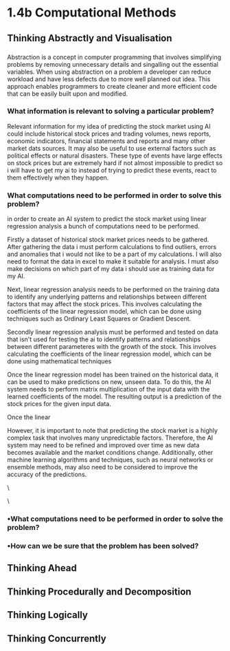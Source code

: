 # 1.4b Computational Methods

## Thinking Abstractly and Visualisation

###

Abstraction is a concept in computer programming that involves simplifying problems by removing unnecessary details and singalling out the essential variables. When using abstraction on a problem a developer can reduce workload and have less defects due to more well planned out idea. This approach enables programmers to create cleaner and more efficient code that can be easily built upon and modified.

### What information is relevant to solving a particular problem?

Relevant information for my idea of predicting the stock market using AI could include historical stock prices and trading volumes, news reports, economic indicators, financial statements and reports and many other market dats sources. It may also be useful to use external factors such as political effects or natural disasters. These type of events have large effects on stock prices but are extremely hard if not almost impossible to predict so i will have to get my ai to instead of trying to predict these events, react to them effectively when they happen.



### What computations need to be performed in order to solve this problem?



in order to create an AI system to predict the stock market using linear regression analysis a bunch of computations need to be performed.



Firstly a dataset of historical stock market prices needs to be gathered. After gathering the data i must perform calculations to find outliers, errors and anomalies that i would not like to be a part of my calculations. I will also need to format the data in excel to make it suitable for analysis. I must also make decisions on which part of my data i should use as training data for my AI.

Next, linear regression analysis needs to be performed on the training data to identify any underlying patterns and relationships between different factors that may affect the stock prices. This involves calculating the coefficients of the linear regression model, which can be done using techniques such as Ordinary Least Squares or Gradient Descent.

Secondly linear regression analysis must be performed and tested on data that isn't used for testing the ai to identify patterns and relationships between different parameteres with the growth of the stock. This involves calculating the coefficients of the linear regression model, which can be done using mathematical techniques

Once the linear regression model has been trained on the historical data, it can be used to make predictions on new, unseen data. To do this, the AI system needs to perform matrix multiplication of the input data with the learned coefficients of the model. The resulting output is a prediction of the stock prices for the given input data.



Once the linear&#x20;

However, it is important to note that predicting the stock market is a highly complex task that involves many unpredictable factors. Therefore, the AI system may need to be refined and improved over time as new data becomes available and the market conditions change. Additionally, other machine learning algorithms and techniques, such as neural networks or ensemble methods, may also need to be considered to improve the accuracy of the predictions.

\








\




### •What computations need to be performed in order to solve the problem?

### •How can we be sure that the problem has been solved?



## Thinking Ahead

## Thinking Procedurally and Decomposition

## Thinking Logically

## Thinking Concurrently
